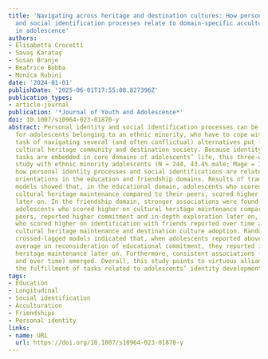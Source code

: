 ```yaml
---
title: 'Navigating across heritage and destination cultures: How personal identity
  and social identification processes relate to domain-specific acculturation orientations
  in adolescence'
authors:
- Elisabetta Crocetti
- Savaş Karataş
- Susan Branje
- Beatrice Bobba
- Monica Rubini
date: '2024-01-01'
publishDate: '2025-06-01T17:55:08.827396Z'
publication_types:
- article-journal
publication: '*Journal of Youth and Adolescence*'
doi: 10.1007/s10964-023-01870-y
abstract: Personal identity and social identification processes can be challenging
  for adolescents belonging to an ethnic minority, who have to cope with the acculturation
  task of navigating several (and often conflictual) alternatives put forth by their
  cultural heritage community and destination society. Because identity and acculturation
  tasks are embedded in core domains of adolescents’ life, this three-wave longitudinal
  study with ethnic minority adolescents (N = 244, 43.4% male; Mage = 14.9) examined
  how personal identity processes and social identifications are related to acculturation
  orientations in the education and friendship domains. Results of traditional cross-lagged
  models showed that, in the educational domain, adolescents who scored higher on
  cultural heritage maintenance compared to their peers, scored higher on commitment
  later on. In the friendship domain, stronger associations were found, such that
  adolescents who scored higher on cultural heritage maintenance compared to their
  peers, reported higher commitment and in-depth exploration later on, while those
  who scored higher on identification with friends reported over time also higher
  cultural heritage maintenance and destination culture adoption. Random-intercept
  crossed-lagged models indicated that, when adolescents reported above their own
  average on reconsideration of educational commitment, they reported increased cultural
  heritage maintenance later on. Furthermore, consistent associations (at baseline
  and over time) emerged. Overall, this study points to virtuous alliances between
  the fulfillment of tasks related to adolescents’ identity development and acculturation.
tags:
- Education
- Longitudinal
- Social identification
- Acculturation
- Friendships
- Personal identity
links:
- name: URL
  url: https://doi.org/10.1007/s10964-023-01870-y
---
```

